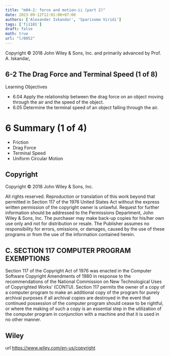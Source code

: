 ```yaml
---
title: "m04-2: force and motion-ii (part 2)"
date: 2023-09-12T12:01:00+07:00
authors: ['Alexander Iskandar', 'Sparisoma Viridi']
tags: ['fi1101']
draft: false
math: true
url: "l/0052"
---
```

Copyright © 2018 John Wiley & Sons, Inc. and primarily advanced by Prof. A. Iskandar[.](https://cdn-edunex.itb.ac.id/52940-Elementary-Physics-IA/190863-Gaya-dan-gerak-II/1693967606193_Handout-FI1101-Module_04-2---ch06b.pdf)


## 6-2 The Drag Force and Terminal Speed (1 of 8)
Learning Objectives
+ 6.04 Apply the relationship between the drag force on an object moving through the air and the speed of the object.
+ 6.05 Determine the terminal speed of an object falling through the air.


# 6 Summary (1 of 4)
+ Friction
+ Drag Force
+ Terminal Speed
+ Uniform Circular Motion


## Copyright
Copyright © 2018 John Wiley & Sons, Inc.

All rights reserved. Reproduction or translation of this work beyond that permitted in Section 117 of the 1976 United States Act without the express written permission of the copyright owner is unlawful. Request for further information should be addressed to the Permissions Department, John Wiley & Sons, Inc. The purchaser may make back-up copies for his/her own use only and not for distribution or resale. The Publisher assumes no responsibility for errors, omissions, or damages, caused by the use of these programs or from the use of the information contained herein.


## C. SECTION 117 COMPUTER PROGRAM EXEMPTIONS
Section 117 of the Copyright Act of 1976 was enacted in the Computer Software Copyright Amendments of 1980 in response to the recommendations of the National Commission on New Technological Uses of Copyrighted Works' (CONTU). Section 117 permits the owner of a copy of a computer program to make an additional copy of the program for purely archival purposes if all archival copies are destroyed in the event that continued possession of the computer program should cease to be rightful, or where the making of such a copy is an essential step in the utilization of the computer program in conjunction with a machine and that it is used in no other manner.


## Wiley
url https://www.wiley.com/en-us/copyright